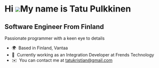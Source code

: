 Hi ![](https://user-images.githubusercontent.com/18350557/176309783-0785949b-9127-417c-8b55-ab5a4333674e.gif)My name is Tatu Pulkkinen
======================================================================================================================================

Software Engineer From Finland
-----------------------------------------

Passionate programmer with a keen eye to details
*   🌍  Based in Finland, Vantaa
*   🧠  Currently working as an Integration Developer at Frends Technology
*   ✉️  You can contact me at [tatukristian@gmail.com](mailto:tatukristian@gmail.com)
